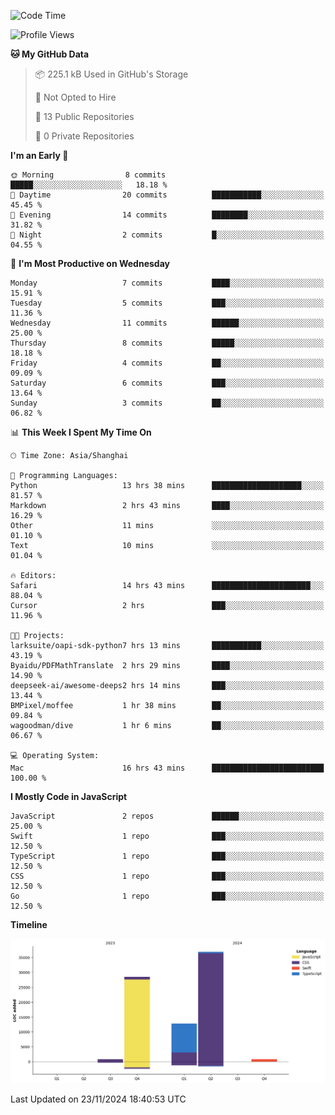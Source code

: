<!--
**PascalDai/PascalDai** is a ✨ _special_ ✨ repository because its `README.md` (this file) appears on your GitHub profile.

Here are some ideas to get you started:

- 🔭 I’m currently working on ...
- 🌱 I’m currently learning ...
- 👯 I’m looking to collaborate on ...
- 🤔 I’m looking for help with ...
- 💬 Ask me about ...
- 📫 How to reach me: ...
- 😄 Pronouns: ...
- ⚡ Fun fact: ...
-->

<!--START_SECTION:waka-->
![Code Time](http://img.shields.io/badge/Code%20Time-680%20hrs%2054%20mins-blue)

![Profile Views](http://img.shields.io/badge/Profile%20Views-0-blue)

**🐱 My GitHub Data** 

> 📦 225.1 kB Used in GitHub's Storage 
 > 
> 🚫 Not Opted to Hire
 > 
> 📜 13 Public Repositories 
 > 
> 🔑 0 Private Repositories 
 > 
**I'm an Early 🐤** 

```text
🌞 Morning                8 commits           █████░░░░░░░░░░░░░░░░░░░░   18.18 % 
🌆 Daytime                20 commits          ███████████░░░░░░░░░░░░░░   45.45 % 
🌃 Evening                14 commits          ████████░░░░░░░░░░░░░░░░░   31.82 % 
🌙 Night                  2 commits           █░░░░░░░░░░░░░░░░░░░░░░░░   04.55 % 
```
📅 **I'm Most Productive on Wednesday** 

```text
Monday                   7 commits           ████░░░░░░░░░░░░░░░░░░░░░   15.91 % 
Tuesday                  5 commits           ███░░░░░░░░░░░░░░░░░░░░░░   11.36 % 
Wednesday                11 commits          ██████░░░░░░░░░░░░░░░░░░░   25.00 % 
Thursday                 8 commits           █████░░░░░░░░░░░░░░░░░░░░   18.18 % 
Friday                   4 commits           ██░░░░░░░░░░░░░░░░░░░░░░░   09.09 % 
Saturday                 6 commits           ███░░░░░░░░░░░░░░░░░░░░░░   13.64 % 
Sunday                   3 commits           ██░░░░░░░░░░░░░░░░░░░░░░░   06.82 % 
```


📊 **This Week I Spent My Time On** 

```text
🕑︎ Time Zone: Asia/Shanghai

💬 Programming Languages: 
Python                   13 hrs 38 mins      ████████████████████░░░░░   81.57 % 
Markdown                 2 hrs 43 mins       ████░░░░░░░░░░░░░░░░░░░░░   16.29 % 
Other                    11 mins             ░░░░░░░░░░░░░░░░░░░░░░░░░   01.10 % 
Text                     10 mins             ░░░░░░░░░░░░░░░░░░░░░░░░░   01.04 % 

🔥 Editors: 
Safari                   14 hrs 43 mins      ██████████████████████░░░   88.04 % 
Cursor                   2 hrs               ███░░░░░░░░░░░░░░░░░░░░░░   11.96 % 

🐱‍💻 Projects: 
larksuite/oapi-sdk-python7 hrs 13 mins       ███████████░░░░░░░░░░░░░░   43.19 % 
Byaidu/PDFMathTranslate  2 hrs 29 mins       ████░░░░░░░░░░░░░░░░░░░░░   14.90 % 
deepseek-ai/awesome-deeps2 hrs 14 mins       ███░░░░░░░░░░░░░░░░░░░░░░   13.44 % 
BMPixel/moffee           1 hr 38 mins        ██░░░░░░░░░░░░░░░░░░░░░░░   09.84 % 
wagoodman/dive           1 hr 6 mins         ██░░░░░░░░░░░░░░░░░░░░░░░   06.67 % 

💻 Operating System: 
Mac                      16 hrs 43 mins      █████████████████████████   100.00 % 
```

**I Mostly Code in JavaScript** 

```text
JavaScript               2 repos             ██████░░░░░░░░░░░░░░░░░░░   25.00 % 
Swift                    1 repo              ███░░░░░░░░░░░░░░░░░░░░░░   12.50 % 
TypeScript               1 repo              ███░░░░░░░░░░░░░░░░░░░░░░   12.50 % 
CSS                      1 repo              ███░░░░░░░░░░░░░░░░░░░░░░   12.50 % 
Go                       1 repo              ███░░░░░░░░░░░░░░░░░░░░░░   12.50 % 
```



**Timeline**

![Lines of Code chart](https://raw.githubusercontent.com/PascalDai/PascalDai/main/assets/bar_graph.png)


 Last Updated on 23/11/2024 18:40:53 UTC
<!--END_SECTION:waka-->
